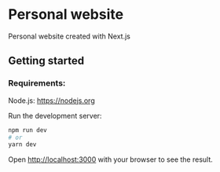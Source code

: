 # Personal website

Personal website created with Next.js

## Getting started

### Requirements:

Node.js: https://nodejs.org

Run the development server:

```bash
npm run dev
# or
yarn dev
```

Open [http://localhost:3000](http://localhost:3000) with your browser to see the result.
